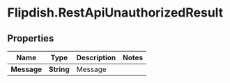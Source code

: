 # Flipdish.RestApiUnauthorizedResult

## Properties
Name | Type | Description | Notes
------------ | ------------- | ------------- | -------------
**Message** | **String** | Message | 



